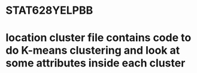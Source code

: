 # STAT628YELPBB
# location cluster file contains code to do K-means clustering and look at some attributes inside each cluster
